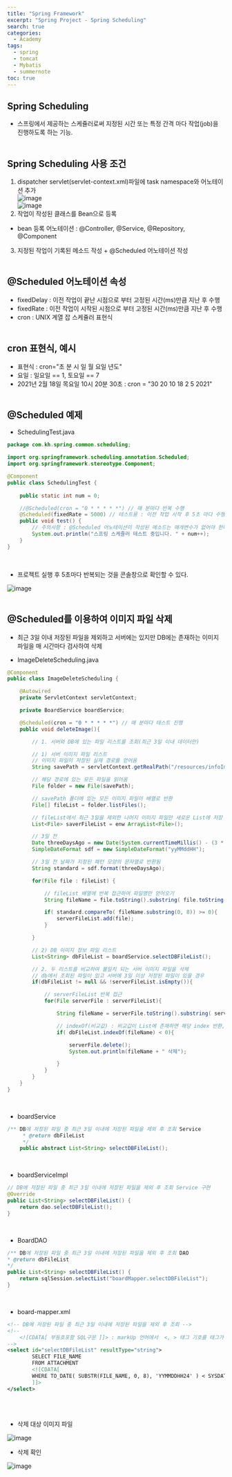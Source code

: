 ```yaml
---
title: "Spring Framework"
excerpt: "Spring Project - Spring Scheduling"
search: true
categories: 
  - Academy
tags: 
  - spring
  - tomcat
  - Mybatis
  - summernote
toc: true
---
```


## Spring Scheduling
- 스프링에서 제공하는 스케쥴러로써 지정된 시간 또는 특정 간격 마다 작업(job)을 진행하도록 하는 기능.<br><br>

## Spring Scheduling 사용 조건
1. dispatcher servlet(servlet-context.xml)파일에 task namespace와 어노테이션 추가<br>
![image](https://user-images.githubusercontent.com/72387870/108310972-a9872800-71f7-11eb-81e8-d6371448f356.png)<br>
![image](https://user-images.githubusercontent.com/72387870/108311035-bf94e880-71f7-11eb-947d-2f4a086229f9.png)<br>
2. 작업이 작성된 클래스를 Bean으로 등록<br>
- bean 등록 어노테이션 : @Controller, @Service, @Repository, @Component<br>
3. 지정된 작업이 기록된 메소드 작성 + @Scheduled 어노테이션 작성<br><br>

## @Scheduled 어노테이션 속성
- fixedDelay : 이전 작업이 끝난 시점으로 부터 고정된 시간(ms)만큼 지난 후 수행<br>
- fixedRate : 이전 작업이 시작된 시점으로 부터 고정된 시간(ms)만큼 지난 후 수행<br>
- cron : UNIX 계열 잡 스케쥴러 표현식<br><br>

## cron 표현식, 예시
- 표현식 : cron="초 분 시 일 월 요일 년도"<br>
- 요일 : 일요일 == 1, 토요일 == 7<br>
- 2021년 2월 18일 목요일 10시 20분 30초 : cron = "30 20 10 18 2 5 2021"<br><br>

## @Scheduled 예제

- SchedulingTest.java

```java
package com.kh.spring.common.scheduling;

import org.springframework.scheduling.annotation.Scheduled;
import org.springframework.stereotype.Component;

@Component
public class SchedulingTest {
	
	public static int num = 0;

	//@Scheduled(cron = "0 * * * * *") // 매 분마다 반복 수행
	@Scheduled(fixedRate = 5000) // 테스트용 : 이전 작업 시작 후 5초 마다 수행
	public void test() {
		// 주의사항 : @Scheduled 어노테이션이 작성된 메소드는 매개변수가 없어야 한다!
		System.out.println("스프링 스케쥴러 테스트 중입니다. " + num++);
	}
}
```

<br>

- 프로젝트 실행 후 5초마다 반복되는 것을 콘솔창으로 확인할 수 있다.<br>

![image](https://user-images.githubusercontent.com/72387870/108313502-c887b900-71fb-11eb-86f2-672e31dfbed6.png)<br><br>

## @Scheduled를 이용하여 이미지 파일 삭제
- 최근 3일 이내 저장된 파일을 제외하고 서버에는 있지만 DB에는 존재하는 이미지 파일을 매 시간마다 검사하여 삭제<br>

- ImageDeleteScheduling.java

```java
@Component
public class ImageDeleteScheduling {

	@Autowired
	private ServletContext servletContext;

	private BoardService boardService;

	@Scheduled(cron = "0 * * * * *") // 매 분마다 테스트 진행
	public void deleteImage(){

		// 1. 서버와 DB에 있는 파일 리스트를 조회(최근 3일 이내 데이터만)

		// 1) 서버 이미지 파일 리스트
		// 이미지 파일이 저장된 실제 경로를 얻어옴
		String savePath = servletContext.getRealPath("/resources/infoImages");

		// 해당 경로에 있는 모든 파일을 읽어옴
		File folder = new File(savePath);

		// savePath 폴더에 있는 모든 이미지 파일이 배열로 반환
		File[] fileList = folder.listFiles(); 

		// fileList에서 최근 3일을 제외한 나머지 이미지 파일만 새로운 List에 저장
		List<File> saverFileList = enw ArrayList<File>();

		// 3일 전
		Date threeDaysAgo = new Date(System.currentTimeMillis() - (3 * 24 * 60 * 60 * 1000));
		SimpleDateFormat sdf = new SimpleDateFormat("yyMMddHH");

		// 3일 전 날짜가 지정된 패턴 모양의 문자열로 반환됨
		String standard = sdf.format(threeDaysAgo);

		for(File file : fileList) {

			// fileList 배열에 반복 접근하여 파일명만 얻어오기
			String fileName = file.toString().substring( file.toString().lastIndexOf("\\") + 1 );

			if( standard.compareTo( fileName.substring(0, 8)) >= 0){
				serverFileList.add(file);
			}

		}

		// 2) DB 이미지 정보 파일 리스트
		List<String> dbFileList = boardService.selectDBFileList();

		// 2. 두 리스트를 비교하여 불일치 되는 서버 이미지 파일을 삭제
		// db에서 조회된 파일이 있고 서버에 3일 이상 저장된 파일이 있을 경우
		if(dbFileList != null && !serverFileList.isEmpty()){

			// serverFileList 반복 접근
			for(File serverFile : serverFileList){

				String fileName = serverFile.toString().substring( serverFile.toString().lastIndexOf("\\") + 1 );

				// indexOf(비교값) : 비교값이 List에 존재하면 해당 index 반환, 없으면 -1 반환
				if( dbFileList.indexOf(fileName) < 0){

					serverFile.delete();
					System.out.println(fileName + " 삭제");

				}
 			}
		}
	}
}
```

<br>

- boardService

```java
/** DB에 저장된 파일 중 최근 3일 이내에 저장된 파일을 제외 후 조회 Service
	 * @return dbFileList
	 */
	public abstract List<String> selectDBFileList();
```

<br>

- boardServiceImpl

```java
// DB에 저장된 파일 중 최근 3일 이내에 저장된 파일을 제외 후 조회 Service 구현
@Override
public List<String> selectDBFileList() {
	return dao.selectDBFileList();
}
```

<br>

- BoardDAO

```java
/** DB에 저장된 파일 중 최근 3일 이내에 저장된 파일을 제외 후 조회 DAO
* @return dbFileList
*/
public List<String> selectDBFileList() {
	return sqlSession.selectList("boardMapper.selectDBFileList");
}
```

<br>

- board-mapper.xml

```xml 
<!-- DB에 저장된 파일 중 최근 3일 이내에 저장된 파일을 제외 후 조회 -->
<!-- 
	<![CDATA[ 부등호포함 SQL구문 ]]> : markUp 언어에서  <, > 태그 기호를 태그가 아닌 글자로 인식하게 하는 구문
-->
<select id="selectDBFileList" resultType="string">
		SELECT FILE_NAME
		FROM ATTACHMENT
		<![CDATA[
		WHERE TO_DATE( SUBSTR(FILE_NAME, 0, 8), 'YYMMDDHH24' ) < SYSDATE - 3
		]]>
</select>
```

<br><br>

- 삭제 대상 이미지 파일<br>

![image](https://user-images.githubusercontent.com/72387870/108356936-1ae2cd00-7230-11eb-9e2b-e8dc2e0b345f.png)<br>

- 삭제 확인<br>

![image](https://user-images.githubusercontent.com/72387870/108357137-61d0c280-7230-11eb-9174-93a0f4336414.png)



